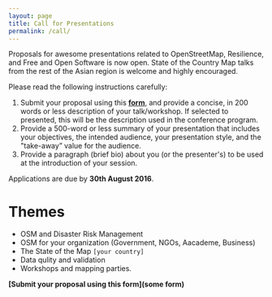 ```yaml
---
layout: page
title: Call for Presentations
permalink: /call/
---
```


Proposals for awesome presentations related to OpenStreetMap, Resilience, and Free and Open Software is now open. 
State of the Country Map talks from the rest of the Asian region is welcome and highly encouraged.

 Please read the following instructions carefully:
 
 1. Submit your proposal using this **[form]()**, and provide a concise, in 200 words or less description of your talk/workshop. 
 If selected to presented, this will be the description used in the conference program.
 2. Provide a 500-word or less summary of your presentation that includes your objectives, the intended audience, your presentation style, and the "take-away” value for the audience.
 3. Provide a paragraph (brief bio) about you (or the presenter's) to be used at the introduction of your session.

Applications are due by **30th August 2016**.

# Themes

* OSM and Disaster Risk Management
* OSM for your organization (Government, NGOs, Aacademe, Business)
* The State of the Map `[your country]`
* Data qulity and validation
* Workshops and mapping parties.

**[Submit your proposal using this form](some form)**



